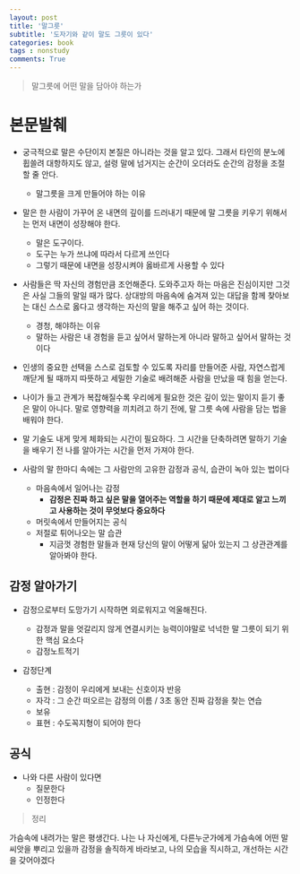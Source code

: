 ```yaml
---
layout: post
title: '말그릇'
subtitle: '도자기와 같이 말도 그릇이 있다'
categories: book
tags : nonstudy
comments: True
---
```


> 말그릇에 어떤 말을 담아야 하는가

# 본문발췌
 - 궁극적으로 말은 수단이지 본질은 아니라는 것을 알고 있다. 그래서 타인의 분노에 휩쓸려 대항하지도 않고,
설령 말에 넘거지는 순간이 오더라도 순간의 감정을 조절할 줄 안다.
	+ 말그릇을 크게 만들어야 하는 이유

 - 말은 한 사람이 가꾸어 온 내면의 깊이를 드러내기 때문에 말 그릇을 키우기 위해서는 먼저 내면이 성장해야 한다.
	+ 말은 도구이다.
	+ 도구는 누가 쓰냐에 따라서 다르게 쓰인다
	+ 그렇기 때문에 내면을 성장시켜야 옳바르게 사용할 수 있다

 - 사람들은 딱 자신의 경험만큼 조언해준다. 도와주고자 하는 마음은 진심이지만 그것은 사실 그들의 말일 때가 많다.
상대방의 마음속에 숨겨져 있는 대답을 함께 찾아보는 대신 스스로 옳다고 생각하는 자신의 말을 해주고 싶어 하는 것이다.
	+ 경청, 해야하는 이유
	+ 말하는 사람은 내 경험을 듣고 싶어서 말하는게 아니라 말하고 싶어서 말하는 것이다

 - 인생의 중요한 선택을 스스로 검토할 수 있도록 자리를 만들어준 사람, 자연스럽게 깨닫게 될 때까지 따뜻하고 세밀한 기술로
배려해준 사람을 만났을 때 힘을 얻는다.

 - 나이가 들고 관계가 복잡해질수록 우리에게 필요한 것은 깊이 있는 말이지 듣기 좋은 말이 아니다.
말로 영향력을 끼치려고 하기 전에, 말 그릇 속에 사람을 담는 법을 배워야 한다.

 - 말 기술도 내게 맞게 체화되는 시간이 필요하다. 
그 시간을 단축하려면 말하기 기술을 배우기 전 나를 알아가는 시간을 먼저 가져야 한다.

 - 사람의 말 한마디 속에는 그 사람만의 고유한 감정과 공식, 습관이 녹아 있는 법이다
	+ 마음속에서 일어나는 감정
		+ **감정은 진짜 하고 싶은 말을 열어주는 역할을 하기 때문에 제대로 알고 느끼고 사용하는 것이 무엇보다 중요하다**
	+ 머릿속에서 만들어지는 공식
	+ 저절로 튀어나오는 말 습관
		+ 지금껏 경험한 말들과 현재 당신의 말이 어떻게 닮아 있는지 그 상관관계를 알아봐야 한다.

## 감정 알아가기

 - 감정으로부터 도망가기 시작하면 외로워지고 억울해진다.
	+ 감정과 말을 엇갈리지 않게 연결시키는 능력이야말로 넉넉한 말 그릇이 되기 위한 핵심 요소다
	+ 감정노트적기
 
 - 감정단계
	+ 출현 : 감정이 우리에게 보내는 신호이자 반응
	+ 자각 : 그 순간 떠오르는 감정의 이름 / 3초 동안 진짜 감정을 찾는 연습
	+ 보유 
	+ 표현 : 수도꼭지형이 되어야 한다

## 공식
 - 나와 다른 사람이 있다면
	+ 질문한다
	+ 인정한다


> 정리

가슴속에 내려가는 말은 평생간다. 나는 나 자신에게, 다른누군가에게 가슴속에 어떤 말씨앗을 뿌리고 있을까
감정을 솔직하게 바라보고, 나의 모습을 직시하고, 개선하는 시간을 갖어야겠다
		